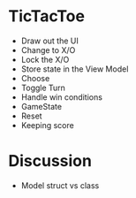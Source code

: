 # TicTacToe

- Draw out the UI
- Change to X/O
- Lock the X/O
- Store state in the View Model
- Choose
- Toggle Turn
- Handle win conditions
 - GameState
- Reset
- Keeping score

# Discussion

- Model struct vs class